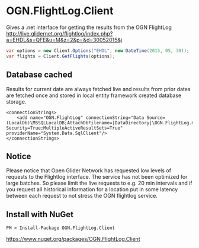 # OGN.FlightLog.Client

Gives a .net interface for getting the results from the OGN FlightLog
http://live.glidernet.org/flightlog/index.php?a=EHDL&s=QFE&u=M&z=2&p=&d=30052015&j 

```c#
var options = new Client.Options("EHDL", new DateTime(2015, 05, 30));
var flights = Client.GetFlights(options);
```

## Database cached

Results for current date are always fetched live and results from prior dates are fetched once and stored in local entity framework created database storage. 

```
<connectionStrings>
    <add name="OGN.FlightLog" connectionString="Data Source=(LocalDb)\MSSQLLocalDB;AttachDbFilename=|DataDirectory|\OGN.FlightLog.mdf;Integrated Security=True;MultipleActiveResultSets=True" providerName="System.Data.SqlClient"/>
</connectionStrings>
```

## Notice 

Please notice that Open Glider Network has requested low levels of requests to the Flightlog interface. The service has not been optimized for large batches. So please limit the live requests to e.g. 20 min intervals and if you request all historical information for a location put in some latency between each request to not stress the OGN flightlog service. 

## Install with NuGet
```
PM > Install-Package OGN.FlightLog.Client
```
https://www.nuget.org/packages/OGN.FlightLog.Client
